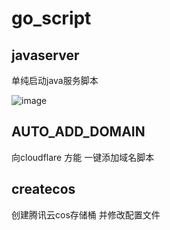 # go_script
## javaserver
单纯启动java服务脚本

![image](https://github.com/david966524/go_script/assets/121029437/36ff468b-c3a7-4553-8156-4a3f0f218bb4)

## AUTO_ADD_DOMAIN
向cloudflare 方能 一键添加域名脚本
## createcos
创建腾讯云cos存储桶 并修改配置文件
